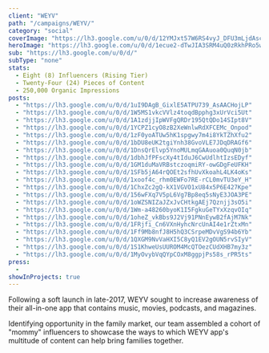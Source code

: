 ```yaml
---
client: "WEYV"
path: "/campaigns/WEYV/"
category: "social"
coverImage: "https://lh3.google.com/u/0/d/12YMJxt57W6RS4vyJ_DFU3mLjdAscm7XH"
heroImage: "https://lh3.google.com/u/0/d/1ecue2-dTwJIA3SRM4uQ0zRkhPRo5wrTA"
sub: "https://lh3.google.com/u/0/d/"
subType: "none"
stats:
  - Eight (8) Influencers (Rising Tier)
  - Twenty-Four (24) Pieces of Content
  - 250,000 Organic Impressions
posts:
  - "https://lh3.google.com/u/0/d/1uI9DAgB_GixlE5ATPU739_AsAACHojLP"
  - "https://lh3.google.com/u/0/d/1W5MS1vkcVVlz4toqdBpphg3xUrVci5Ut"
  - "https://lh3.google.com/u/0/d/1A1zdjjIpWVFgQRDr195QtQDo14SIpt8V"
  - "https://lh3.google.com/u/0/d/1YCPZ1cyO8zB2XeWnlwRdXFCEMc_Onpod"
  - "https://lh3.google.com/u/0/d/1zF0yoATUw5hK1spgwy7m4i8YkTZhXfu2"
  - "https://lh3.google.com/u/0/d/1bDU8eUK2tgiYnh38GvoVLE7JDqDRAGf6"
  - "https://lh3.google.com/u/0/d/1DnsQrElvp5YnoMULmqGAAuoa0QuqN0jb"
  - "https://lh3.google.com/u/0/d/1dbhJfPFscXy4tIduJ6CwUdlhtIzsEDyf"
  - "https://lh3.google.com/u/0/d/1GM1duMaVRBstczoqmiRY-owGDgFeUFKH"
  - "https://lh3.google.com/u/0/d/1SFb5jA64rQOEt2sfhUvXkoahL4LK4oKs"
  - "https://lh3.google.com/u/0/d/1xoof4c_rhm0EWFo7RE-rCL0mvTU3eY_H"
  - "https://lh3.google.com/u/0/d/1ChxZc2gQ-kX1VGVO1xU84x5P6E427Kpe"
  - "https://lh3.google.com/u/0/d/156wFXq7V5pL6Vg7Bp8eq5sNyE3JOA3PE"
  - "https://lh3.google.com/u/0/d/1oWZSNIZaJZxJvCHtkgAEj7Qznjj3sO5i"
  - "https://lh3.google.com/u/0/d/1Wm-a48260byoK1I5FgkuGeTYxXzqvOIq"
  - "https://lh3.google.com/u/0/d/1oheZ_vkBbs9J2Vj91PNnEywB2fAjM7Nk"
  - "https://lh3.google.com/u/0/d/1FRjfi_Cn6VXnHyhcNrcUnAI4e1rZtxMn"
  - "https://lh3.google.com/u/0/d/1Ff9Mb8nfJ8H5hQ3CSrpeMDvVgS94b6Yb"
  - "https://lh3.google.com/u/0/d/1QXGM9NvVaHXI5C8yQ1EV2gOUN5rvSIyV"
  - "https://lh3.google.com/u/0/d/1S1KhweUsUUROM4McQTOezCUdXHB7my3z"
  - "https://lh3.google.com/u/0/d/1MyOvybVqQYpCOxM8ggpjPs58s_rPR5ts"
press:
  -
showInProjects: true
---
```


Following a soft launch in late-2017, WEYV sought to increase awareness of their all-in-one app that contains music, movies, podcasts, and magazines.

Identifying opportunity in the family market, our team assembled a cohort of "mommy" influencers to showcase the ways to which WEYV app's multitude of content can help bring families together.
